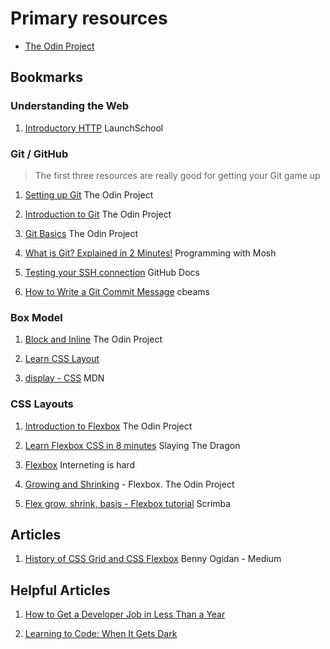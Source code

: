 # Primary resources

- [The Odin Project](https://www.theodinproject.com/)

## Bookmarks
### Understanding the Web
1. [Introductory HTTP](https://launchschool.com/books/http/read/introduction) LaunchSchool

### Git / GitHub
> The first three resources are really good for getting your Git game up
1. [Setting up Git](https://www.theodinproject.com/lessons/foundations-setting-up-git) The Odin Project

2. [Introduction to Git](https://www.theodinproject.com/lessons/foundations-introduction-to-git) The Odin Project

3. [Git Basics](https://www.theodinproject.com/lessons/foundations-git-basics) The Odin Project

4. [What is Git? Explained in 2 Minutes!](https://www.youtube.com/watch?v=2ReR1YJrNOM) Programming with Mosh

5. [Testing your SSH connection](https://docs.github.com/en/authentication/connecting-to-github-with-ssh/testing-your-ssh-connection?platform=linux) GitHub Docs

6. [How to Write a Git Commit Message](https://cbea.ms/git-commit/) cbeams

### Box Model
1. [Block and Inline](https://www.theodinproject.com/lessons/foundations-block-and-inline) The Odin Project

2. [Learn CSS Layout](https://learnlayout.com/no-layout.html)

3. [display - CSS](https://developer.mozilla.org/en-US/docs/Web/CSS/display) MDN


### CSS Layouts
1. [Introduction to Flexbox](https://www.theodinproject.com/lessons/foundations-introduction-to-flexbox) The Odin Project

2. [Learn Flexbox CSS in 8 minutes](https://www.youtube.com/watch?v=phWxA89Dy94) Slaying The Dragon

3. [Flexbox](https://internetingishard.netlify.app/html-and-css/flexbox/#setup) Interneting is hard

4. [Growing and Shrinking](https://www.theodinproject.com/lessons/foundations-growing-and-shrinking#what-is-flex-auto) - Flexbox. The Odin Project

5. [Flex grow, shrink, basis - Flexbox tutorial](https://scrimba.com/learn-flexbox-c0k/~09) Scrimba

## Articles
1. [History of CSS Grid and CSS Flexbox](https://medium.com/@BennyOgidan/history-of-css-grid-and-css-flexbox-658ae6cfe6d2) Benny Ogidan - Medium
<!-- 2. [Boot Up 2017 with the #100DaysOfCode Challenge](https://medium.freecodecamp.com/start-2017-with-the-100daysofcode-improved-and-updated-18ce604b237b) freeCodeCamp Medium 
3. [Resistance, Habit Change and the #100DaysOfCode Movement](https://studywebdevelopment.com/100-days-of-code.html) StudyWebDevelopment Blog -->

<!-- ### Podcasts -->

## Helpful Articles
1. [How to Get a Developer Job in Less Than a Year](https://www.freecodecamp.org/news/how-to-get-a-developer-job-in-less-than-a-year-c27bbfe71645/)

2. [Learning to Code: When It Gets Dark](https://www.freecodecamp.org/news/learning-to-code-when-it-gets-dark-e485edfb58fd)
<!-- 2. [Build a Laravel CRUD Application from scratch](https://www.codewall.co.uk/laravel-crud-demo-with-resource-controller-tutorial/)

## Projects and Ideas
1. [FreeCodeCamp](https://www.freecodecamp.com)
2. [The Odin Project](http://www.theodinproject.com/)

## Other resources
1. [CodeNewbie - #100DaysOfCode Slack Channel](https://codenewbie.typeform.com/to/uwsWlZ)

## Books (both coding and non-coding)

### Non-Coding
1. ["The War of Art" by Steven Pressfield](http://www.goodreads.com/book/show/1319.The_War_of_Art)
2. ["The Obstacle is the Way" by Ryan Holiday](http://www.goodreads.com/book/show/18668059-the-obstacle-is-the-way?ac=1&from_search=true)
3. ["Ego is the Enemy" by Ryan Holiday](http://www.goodreads.com/book/show/27036528-ego-is-the-enemy?from_search=true&search_version=service)
4. ["Meditations" by Marcus Aurelius](https://www.goodreads.com/book/show/662925.Meditations)

### Coding
1. "Professional Node.js" by Teixeira
2. ["Eloquent Javascript" by Marijn Haverbeke](http://eloquentjavascript.net/) - available online (free) & as a paperback
3. "Mastering JavaScript" by Ved Antani

## Contents
* [Rules](rules.md)
* [Log - click here to see my progress](log.md)
* [FAQ](FAQ.md)
* [Resources](resources.md) -->